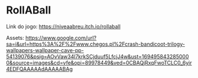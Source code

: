 # RollABall

Link do jogo:
https://niveaabreu.itch.io/rollaball

Assets:
https://www.google.com/url?sa=i&url=https%3A%2F%2Fwww.chegos.pl%2Fcrash-bandicoot-trilogy-wallpapers-wallpaper-cave-pp-54139076&psig=AOvVaw34l7krkSCjduuf5LfcjJ4w&ust=1694958432850000&source=images&cd=vfe&opi=89978449&ved=0CBAQjRxqFwoTCLC0_6yir4EDFQAAAAAdAAAAABAg

